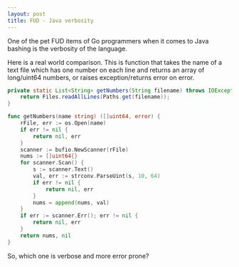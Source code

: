 ```yaml
---
layout: post
title: FUD - Java verbosity
---
```


One of the pet FUD items of Go programmers when it comes to Java bashing
is the verbosity of the language.
<!--more-->
Here is a real world comparison. This is function that takes the name of
a text file which has one number on each line and returns an array of
long/uint64 numbers, or raises exception/returns error on error.

```java
private static List<String> getNumbers(String filename) throws IOException {
    return Files.readAllLines(Paths.get(filename));
}
```

```go
func getNumbers(name string) ([]uint64, error) {
	rFile, err := os.Open(name)
	if err != nil {
		return nil, err
	}
	scanner := bufio.NewScanner(rFile)
	nums := []uint64{}
	for scanner.Scan() {
		s := scanner.Text()
		val, err := strconv.ParseUint(s, 10, 64)
		if err != nil {
			return nil, err
		}
		nums = append(nums, val)
	}
	if err := scanner.Err(); err != nil {
		return nil, err
	}
	return nums, nil
}
```

So, which one is verbose and more error prone?
